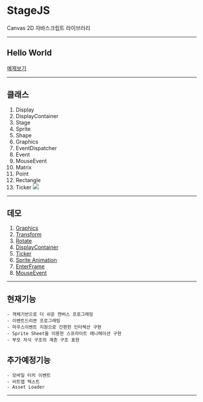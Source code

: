 # StageJS

Canvas 2D 자바스크립트 라이브러리

---
## Hello World

[예제보기](https://jsfiddle.net/lim_lim_lim/h4mwjn3u/)

---
## 클래스
1. Display
2. DisplayContainer
3. Stage
4. Sprite
5. Shape
6. Graphics
7. EventDispatcher
8. Event
9. MouseEvent
10. Matrix
11. Point
12. Rectangle
13. Ticker
![](./assets/screenshot/uml.png)
---
## 데모
1. [Graphics](https://jsfiddle.net/lim_lim_lim/cz016rwy/)
2. [Transform](https://jsfiddle.net/lim_lim_lim/trx3eg78/)
3. [Rotate](https://jsfiddle.net/lim_lim_lim/2ec0x1tr/)
4. [DisplayContainer](https://jsfiddle.net/lim_lim_lim/0yx78v2t/)
5. [Ticker](https://jsfiddle.net/lim_lim_lim/0tw5hfqo/)
6. [Sprite Animation](https://jsfiddle.net/lim_lim_lim/avghmk8L/)
7. [EnterFrame](https://jsfiddle.net/lim_lim_lim/k54wenja/)
8. [MouseEvent](https://jsfiddle.net/lim_lim_lim/fs28g39j/)
---
## 현재기능
    - 객체기반으로 더 쉬운 캔버스 프로그래밍
    - 이벤트드리븐 프로그래밍
    - 마우스이벤트 지원으로 간편한 인터렉선 구현
    - Sprite Sheet을 이용한 스프라이트 애니메이션 구현
    - 부모 자식 구조의 계층 구조 표현
## 추가예정기능
    - 모바일 터치 이벤트
    - 비트맵 텍스트
    - Asset Loader
---
